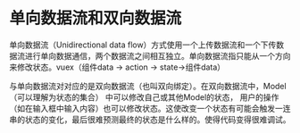 # 单向数据流和双向数据流

单向数据流（Unidirectional data flow）方式使用一个上传数据流和一个下传数据流进行单向数据通信，两个数据流之间相互独立。单向数据流指只能从一个方向来修改状态。vuex（组件data -> action -> state->组件data）

与单向数据流对对应的是双向数据流（也叫双向绑定）。在双向数据流中，Model（可以理解为状态的集合） 中可以修改自己或其他Model的状态， 用户的操作（如在输入框中输入内容）也可以修改状态。这使改变一个状态有可能会触发一连串的状态的变化，最后很难预测最终的状态是什么样的。使得代码变得很难调试。